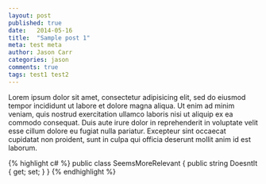 ```yaml
---
layout: post
published: true
date:   2014-05-16
title:  "Sample post 1"
meta: test meta
author: Jason Carr
categories: jason
comments: true
tags: test1 test2
---
```


Lorem ipsum dolor sit amet, consectetur adipisicing elit, sed do eiusmod tempor incididunt ut labore et dolore magna aliqua. Ut enim ad minim veniam,
quis nostrud exercitation ullamco laboris nisi ut aliquip ex ea commodo consequat. Duis aute irure dolor in reprehenderit in voluptate velit esse
cillum dolore eu fugiat nulla pariatur. Excepteur sint occaecat cupidatat non proident, sunt in culpa qui officia deserunt mollit anim id est laborum.

{% highlight c# %}
public class SeemsMoreRelevant
{
    public string DoesntIt { get; set; }
}
{% endhighlight %}

[jekyll-gh]: https://github.com/jekyll/jekyll
[jekyll]:    http://jekyllrb.com
